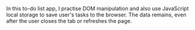  In this to-do list app, I practise DOM manipulation and also use JavaScript local storage to save user's tasks to the browser. The data remains, even after the user closes the tab or refreshes the page. 
